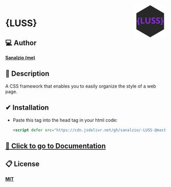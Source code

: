 <img src="./docs/logo.svg" alt="logo" align="right" width=100 />

# {LUSS}

## 💻 Author
[**Sanalzio (me)**](https://sanalzio.github.io/)

## 💬 Description
A CSS framework that enables you to easily organize the style of a web page.

## ✔ Installation
- Paste this tag into the head tag in your html code:
    ```html
    <script defer src="https://cdn.jsdelivr.net/gh/sanalzio/-LUSS-@master/luss.js"></script>
    ```

## [📙 Click to go to Documentation](https://sanalzio.github.io/-LUSS-/doc.html)

## 📋 License
[**MIT**](https://raw.githubusercontent.com/sanalzio/-LUSS-/master/LICENSE)
